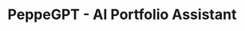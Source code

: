 ---
title: PeppeGPT - AI Portfolio Assistant
emoji: 🤖
colorFrom: blue
colorTo: purple
sdk: gradio
sdk_version: 4.44.0
app_file: app_gradio.py
pinned: false
license: mit
short_description: AI-powered assistant for Giuseppe Rumore's portfolio
tags:
  - chatbot
  - portfolio
  - ai-assistant
  - semantic-search
  - fastapi
  - machine-learning
---